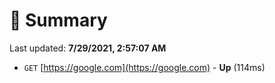 # 📖 Summary
Last updated: **7/29/2021, 2:57:07 AM**

- `GET` [https://google.com](https://google.com) - **Up** (114ms)
